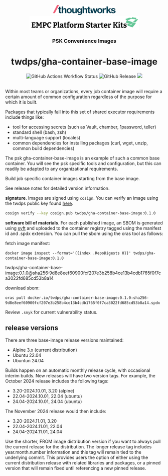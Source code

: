 <div align="center">
	<p>
		<img alt="Thoughtworks Logo" src="https://raw.githubusercontent.com/ThoughtWorks-DPS/static/master/thoughtworks_flamingo_wave.png?sanitize=true" width=200 />
    <br />
		<img alt="DPS Title" src="https://raw.githubusercontent.com/ThoughtWorks-DPS/static/master/EMPCPlatformStarterKitsImage.png" width=350/>
	</p>
  <h3>PSK Convenience Images</h3>
  <h1>twdps/gha-container-base-image</h1>
  <img alt="GitHub Actions Workflow Status" src="https://img.shields.io/github/actions/workflow/status/ThoughtWorks-DPS/gha-container-base-image/.github%2Fworkflows%2Fdevelopment-build.yaml"> <img alt="GitHub Release" src="https://img.shields.io/github/v/release/ThoughtWorks-DPS/gha-container-base-image"> <a href="https://opensource.org/licenses/MIT"><img src="https://img.shields.io/badge/license-MIT-blue.svg"></a>
</div>
<br />

Within most teams or organizations, every job container image will require a certain amount of common configuration regardless of the purpose for which it is built.  

Packages that typically fall into this set of shared executor requirements include things like:  
- tool for accessing secrets (such as Vault, chamber, 1password, teller)  
- standard shell (bash, zsh)  
- multi-language support (locales)  
- common dependencies for installing packages (curl, wget, unzip, common build dependencies)

The psk gha-container-base-image is an example of such a common base container. You will see the psk specific tools and configuration, but this can readily be adapted to any organizational requirements.  

Build job specific container images starting from the base image.  

See release notes for detailed version information.  

**signature**. Images are signed using `cosign`. You can verify an image using the twdps public key found [here](https://raw.githubusercontent.com/ThoughtWorks-DPS/static/master/cosign.pub).  
```bash
cosign verify --key cosign.pub twdps/gha-container-base-image:0.1.0
```  

**software bill of materials**. For each published image, an SBOM is generated using [syft](https://github.com/anchore/syft) and uploaded to the container registry tagged using the manifest id and .spdx extension. You can pull the sbom using the oras tool as follows:  

fetch image manifest:  
```
docker image inspect --format='{{index .RepoDigests 0}}' twdps/gha-container-base-image:0.1.0
```
twdps/gha-container-base-image:0.1.0@sha256:9d8e8eef60900fcf207e3b258b4ce13b4cdb1765f0f7ca3022fd685cd53b8a14

download sbom:  
```
oras pull docker.io/twdps/gha-container-base-image:0.1.0:sha256-9d8e8eef60900fcf207e3b258b4ce13b4cdb1765f0f7ca3022fd685cd53b8a14.spdx
```
Review `.snyk` for current vulnerability status.  

## release versions

There are three base-image release versions maintained:  
- Alpine 3.x (current distribution)
- Ubuntu 22.04
- Ubuntun 24.04

Builds happen on an automatic monthly release cycle, with occasional interim builds. New releases will have two version tags. For example, the October 2024 release includes the following tags:  

- 3.20-2024.10.01, 3.20    (alpine)
- 22.04-2024.10.01, 22.04  (ubuntu)
- 24.04-2024.10.01, 24.04  (ubuntu)

The November 2024 release would then include:  

- 3.20-2024.11.01, 3.20
- 22.04-2024.11.01, 22.04
- 24.04-2024.11.01, 24.04

Use the shorter, FROM image distribution version if you want to always pull the current release for the distribution. The longer release tag includes year.month.number information and this tag will remain tied to the underlying commit. This provides users the option of either using the current distribution release with related libraries and packages, or a pinned version that will remain fixed until referencing a new pinned release.  
